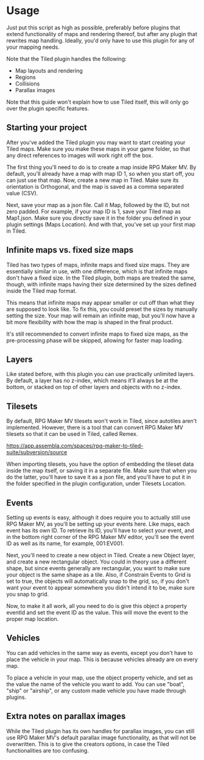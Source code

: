 # Usage

Just put this script as high as possible, preferably before plugins that
extend functionality of maps and rendering thereof, but after any plugin
that rewrites map handling. Ideally, you'd only have to use this plugin for
any of your mapping needs.

Note that the Tiled plugin handles the following:
 * Map layouts and rendering
 * Regions
 * Collisions
 * Parallax images

Note that this guide won't explain how to use Tiled itself, this will only
go over the plugin specific features.

## Starting your project

After you've added the Tiled plugin you may want to start creating your
Tiled maps. Make sure you make these maps in your game folder, so that any
direct references to images will work right off the box.

The first thing you'll need to do is to create a map inside RPG Maker MV.
By default, you'll already have a map with map ID 1, so when you start off,
you can just use that map. Now, create a new map in Tiled. Make sure its
orientation is Orthogonal, and the map is saved as a comma separated value
(CSV).

Next, save your map as a json file. Call it Map, followed by the ID, but not
zero padded. For example, if your map ID is 1, save your Tiled map as
Map1.json. Make sure you directly save it in the folder you defined in your
plugin settings (Maps Location). And with that, you've set up your first
map in Tiled.

## Infinite maps vs. fixed size maps

Tiled has two types of maps, infinite maps and fixed size maps. They are
essentially similar in use, with one difference, which is that infinite maps
don't have a fixed size. In the Tiled plugin, both maps are treated the
same, though, with infinite maps having their size determined by the
sizes defined inside the Tiled map format.

This means that infinite maps may appear smaller or cut off than what they
are supposed to look like. To fix this, you could preset the sizes by
manually setting the size. Your map will remain an infinite map, but you'll
now have a bit more flexibility with how the map is shaped in the final
product.

It's still recommended to convert infinite maps to fixed size maps, as the
pre-processing phase will be skipped, allowing for faster map loading.

## Layers

Like stated before, with this plugin you can use practically unlimited
layers. By default, a layer has no z-index, which means it'll always be at
the bottom, or stacked on top of other layers and objects with no z-index.

## Tilesets

By default, RPG Maker MV tilesets won't work in Tiled, since autotiles
aren't implemented. However, there is a tool that can convert RPG Maker MV
tilesets so that it can be used in Tiled, called Remex.

https://app.assembla.com/spaces/rpg-maker-to-tiled-suite/subversion/source

When importing tilesets, you have the option of embedding the tileset data
inside the map itself, or saving it in a separate file. Make sure that when
you do the latter, you'll have to save it as a json file, and you'll have to
put it in the folder specified in the plugin configuration, under
Tilesets Location.

## Events

Setting up events is easy, although it does require you to actually still use
RPG Maker MV, as you'll be setting up your events here. Like maps, each event
has its own ID. To retrieve its ID, you'll have to select your event, and in
the bottom right corner of the RPG Maker MV editor, you'll see the event ID as
well as its name, for example, 001:EV001.

Next, you'll need to create a new object in Tiled. Create a new Object layer,
and create a new rectangular object. You could in theory use a different shape,
but since events generally are rectangular, you want to make sure your object
is the same shape as a tile. Also, if Constrain Events to Grid is set to true,
the objects will automatically snap to the grid, so, if you don't want your
event to appear somewhere you didn't intend it to be, make sure you snap to
grid.

Now, to make it all work, all you need to do is give this object a property
eventId and set the event ID as the value. This will move the event to the
proper map location.

## Vehicles

You can add vehicles in the same way as events, except you don't have to place
the vehicle in your map. This is because vehicles already are on every map.

To place a vehicle in your map, use the object property vehicle, and set as
the value the name of the vehicle you want to add. You can use "boat", "ship"
or "airship", or any custom made vehicle you have made through plugins.

## Extra notes on parallax images

While the Tiled plugin has its own handles for parallax images, you can
still use RPG Maker MV's default parallax image functionality, as that will
not be overwritten. This is to give the creators options, in case the Tiled
functionalities are too confusing.

